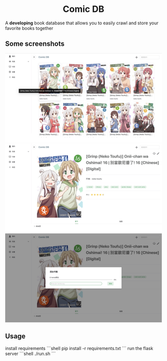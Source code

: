<h1 align="center">Comic DB</h1>

A **developing** book database that allows you to easily crawl and store your favorite books together

<h2>Some screenshots</h2>

![](/docs/screenshots/main.jpg)
![](/docs/screenshots/book_info.jpg)
![](/docs/screenshots/crawler.jpg)

<h2>Usage</h2>
install requirements
```shell
pip install -r requirements.txt
```
run the flask server
```shell
./run.sh
```
